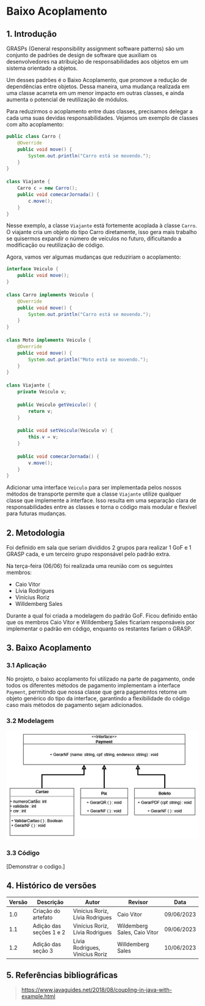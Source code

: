 # Baixo Acoplamento

## 1. Introdução

GRASPs (General responsibility assignment software patterns) são um conjunto de padrões de design de software que auxiliam os desenvolvedores na atribuição de responsabilidades aos objetos em um sistema orientado a objetos.

Um desses padrões é o Baixo Acoplamento, que promove a redução de dependências entre objetos. Dessa maneira, uma mudança realizada em uma classe acarreta em um menor impacto em outras classes, e ainda aumenta o potencial de reutilização de módulos.

Para reduzirmos o acoplamento entre duas classes, precisamos delegar a cada uma suas devidas responsabilidades. Vejamos um exemplo de classes com alto acoplamento:

```java
public class Carro {
    @Override
    public void move() {
        System.out.println("Carro está se movendo.");
    }
}

class Viajante {
    Carro c = new Carro();
    public void comecarJornada() {
        c.move();
    }
}
```
Nesse exemplo, a classe `Viajante` está fortemente acoplada à classe `Carro`. O viajante cria um objeto do tipo Carro diretamente, isso gera mais trabalho se quisermos expandir o número de veículos no futuro, dificultando a modificação ou reutilização de código.

Agora, vamos ver algumas mudanças que reduziriam o acoplamento:

```java
interface Veiculo {
    public void move();
}

class Carro implements Veiculo {
    @Override
    public void move() {
        System.out.println("Carro está se movendo.");
    }
}

class Moto implements Veiculo {
    @Override
    public void move() {
        System.out.println("Moto está se movendo.");
    }
}

class Viajante {
    private Veiculo v;

    public Veiculo getVeiculo() {
        return v;
    }

    public void setVeiculo(Veiculo v) {
        this.v = v;
    }

    public void comecarJornada() {
        v.move();
    }
}
```
Adicionar uma interface `Veiculo` para ser implementada pelos nossos métodos de transporte permite que a classe `Viajante` utilize qualquer classe que implemente a interface. Isso resulta em uma separação clara de responsabilidades entre as classes e torna o código mais modular e flexível para futuras mudanças.

## 2. Metodologia

Foi definido em sala que seriam divididos 2 grupos para realizar 1 GoF e 1 GRASP cada, e um terceiro grupo responsável pelo padrão extra.

Na terça-feira (06/06) foi realizada uma reunião com os seguintes membros:
- Caio Vitor
- Lívia Rodrigues
- Vinícius Roriz
- Willdemberg Sales

Durante a qual foi criada a modelagem do padrão GoF. Ficou definido então que os membros Caio Vitor e Willdemberg Sales ficariam responsáveis por implementar o padrão em código, enquanto os restantes fariam o GRASP.

## 3. Baixo Acoplamento
### 3.1 Aplicação

No projeto, o baixo acoplamento foi utilizado na parte de pagamento, onde todos os diferentes métodos de pagamento implementam a interface `Payment`, permitindo que nossa classe que gera pagamentos retorne um objeto genérico do tipo da interface, garantindo a flexibilidade do código caso mais métodos de pagamento sejam adicionados.

### 3.2 Modelagem
![](images/BaixoAcoplamento.jpg)

### 3.3 Código

[Demonstrar o codigo.]

## 4. Histórico de versões

| Versão | Descrição                | Autor             | Revisor           | Data          |
| ------ | ------------------------ | ----------------- | ----------------- | ------------- |
| 1.0    | Criação do artefato      | Vinícius Roriz, Lívia Rodrigues   | Caio Vitor   | 09/06/2023    |
| 1.1    | Adição das seções 1 e 2  | Vinícius Roriz, Lívia Rodrigues    | Wildemberg Sales, Caio Vitor   | 09/06/2023    |
| 1.2    | Adição das seção 3       | Lívia Rodrigues, Vinícius Roriz    | Willdemberg Sales   | 10/06/2023    |

## 5. Referências bibliográficas

> https://www.javaguides.net/2018/08/coupling-in-java-with-example.html
